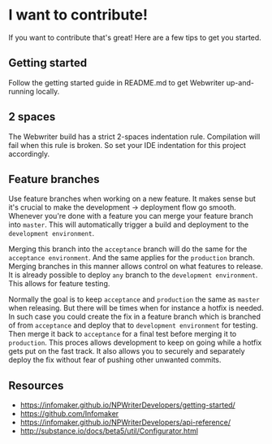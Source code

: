 # I want to contribute!
If you want to contribute that's great! Here are a few tips to get you started.

## Getting started
Follow the getting started guide in README.md to get Webwriter up-and-running
locally.

## 2 spaces
The Webwriter build has a strict 2-spaces indentation rule. Compilation will
fail when this rule is broken. So set your IDE indentation for this project
accordingly.

## Feature branches
Use feature branches when working on a new feature. It makes sense but it's
crucial to make the development -> deployment flow go smooth.
Whenever you're done with a feature you can merge your feature branch into 
`master`. This will automatically trigger a build and deployment to the
`development environment`.

Merging this branch into the `acceptance` branch will do the same for the
`acceptance environment`. And the same applies for the `production` branch.
Merging branches in this manner allows control on what features to release.
It is already possible to deploy `any` branch to the `development environment`.
This allows for feature testing.

Normally the goal is to keep `acceptance` and `production` the same as `master` 
when releasing. But there will be times when for instance a hotfix is needed.
In such case you could create the fix in a feature branch which is branched of 
from `acceptance` and deploy that to `development environment` for testing. 
Then merge it back to `acceptance` for a final test before merging it to 
`production`. This proces allows development to keep on going while a hotfix 
gets put on the fast track. It also allows you to securely and separately 
deploy the fix without fear of pushing other unwanted commits.

## Resources
* https://infomaker.github.io/NPWriterDevelopers/getting-started/
* https://github.com/Infomaker
* https://infomaker.github.io/NPWriterDevelopers/api-reference/
* http://substance.io/docs/beta5/util/Configurator.html
